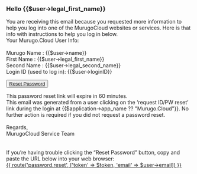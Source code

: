### Hello {{$user->legal_first_name}}
You are receiving this email because you requested more information to help you log into one of the MurugoCloud websites or services.
Here is that info with instructions to help you log in below.<br>
Your Murugo.Cloud User Info:
<br><br>
Murugo Name : {{$user->name}}
<br>
First Name : {{$user->legal_first_name}}
<br>
Second Name : {{$user->legal_second_name}}
<br>
Login ID (used to log in): {{$user->loginID}}

<button><a href="{{ route('password.reset', ['token' => $token, 'email' => $user->email]) }}" class="btn resetpwd-button-link">Reset Password</a></button>

This password reset link will expire in 60 minutes.<br>
This email was generated from a user clicking on the ‘request ID/PW reset’ link during the login at {{$application->app_name ?? "Murugo.Cloud"}}. No further action is required if you did not request a password reset.
<br><br>
Regards,<br>
MurugoCloud Service Team<br><br><br>
If you’re having trouble clicking the “Reset Password” button, copy and paste the URL below into your web browser:<br>
<a href="{{ route('password.reset', ['token' => $token, 'email' => $user->email]) }}" class="btn btn-link resetpwd-button">{{ route('password.reset', ['token' => $token, 'email' => $user->email]) }}</a>
